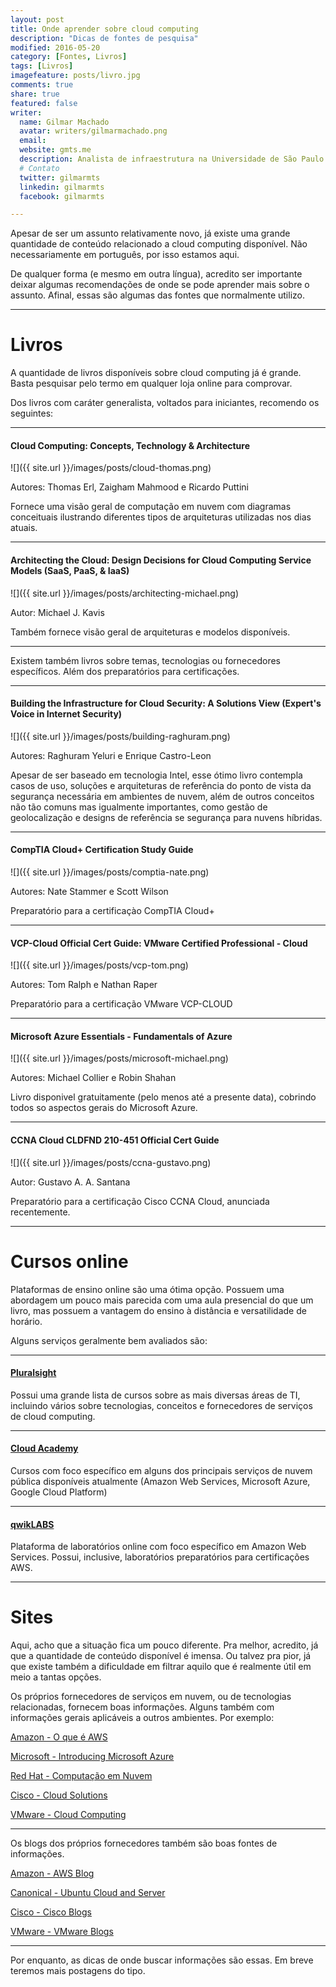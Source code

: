 ```yaml
---
layout: post
title: Onde aprender sobre cloud computing
description: "Dicas de fontes de pesquisa"
modified: 2016-05-20
category: [Fontes, Livros]
tags: [Livros]
imagefeature: posts/livro.jpg
comments: true
share: true
featured: false
writer: 
  name: Gilmar Machado
  avatar: writers/gilmarmachado.png
  email: 
  website: gmts.me
  description: Analista de infraestrutura na Universidade de São Paulo e co-criador do Papo de Cloud. Acredita que a melhor solução é a que resolve o problema, estuda tudo o que encontra sobre web-scale IT e assiste a qualquer modalidade de esporte, apesar de não praticar nenhum.
  # Contato
  twitter: gilmarmts
  linkedin: gilmarmts
  facebook: gilmarmts

---
```


Apesar de ser um assunto relativamente novo, já existe uma grande quantidade de conteúdo relacionado a cloud computing disponível. Não necessariamente em português, por isso estamos aqui.

De qualquer forma (e mesmo em outra língua), acredito ser importante deixar algumas recomendações de onde se pode aprender mais sobre o assunto. Afinal, essas são algumas das fontes que normalmente utilizo.

---

# Livros

A quantidade de livros disponíveis sobre cloud computing já é grande. Basta pesquisar pelo termo em qualquer loja online para comprovar. 

Dos livros com caráter generalista, voltados para iniciantes, recomendo os seguintes:

---

#### Cloud Computing: Concepts, Technology & Architecture

![]({{ site.url }}/images/posts/cloud-thomas.png)

Autores: Thomas Erl, Zaigham Mahmood e Ricardo Puttini

Fornece uma visão geral de computação em nuvem com diagramas conceituais ilustrando diferentes tipos de arquiteturas utilizadas nos dias atuais.

---

#### Architecting the Cloud: Design Decisions for Cloud Computing Service Models (SaaS, PaaS, & IaaS)

![]({{ site.url }}/images/posts/architecting-michael.png)

Autor: Michael J. Kavis

Também fornece visão geral de arquiteturas e modelos disponíveis.

---

Existem também livros sobre temas, tecnologias ou fornecedores específicos. Além dos preparatórios para certificações.

---

#### Building the Infrastructure for Cloud Security: A Solutions View (Expert's Voice in Internet Security)

![]({{ site.url }}/images/posts/building-raghuram.png)

Autores: Raghuram Yeluri e Enrique Castro-Leon 

Apesar de ser baseado em tecnologia Intel, esse ótimo livro contempla casos de uso, soluções e arquiteturas de referência do ponto de vista da segurança necessária em ambientes de nuvem, além de outros conceitos não tão comuns mas igualmente importantes, como gestão de geolocalização e designs de referência se segurança para nuvens híbridas.

---

#### CompTIA Cloud+ Certification Study Guide

![]({{ site.url }}/images/posts/comptia-nate.png)

Autores: Nate Stammer e Scott Wilson

Preparatório para a certificaçào CompTIA Cloud+

---

#### VCP-Cloud Official Cert Guide: VMware Certified Professional - Cloud

![]({{ site.url }}/images/posts/vcp-tom.png)

Autores: Tom Ralph e Nathan Raper

Preparatório para a certificação VMware VCP-CLOUD

---

#### Microsoft Azure Essentials - Fundamentals of Azure

![]({{ site.url }}/images/posts/microsoft-michael.png)

Autores: Michael Collier e Robin Shahan

Livro disponivel gratuitamente (pelo menos até a presente data), cobrindo todos so aspectos gerais do Microsoft Azure.

---

#### CCNA Cloud CLDFND 210-451 Official Cert Guide

![]({{ site.url }}/images/posts/ccna-gustavo.png)

Autor:  Gustavo A. A. Santana

Preparatório para a certificação Cisco CCNA Cloud, anunciada recentemente.

---

# Cursos online

Plataformas de ensino online são uma ótima opção. Possuem uma abordagem um pouco mais parecida com uma aula presencial do que um livro, mas possuem a vantagem do ensino à distância e versatilidade de horário.

Alguns serviços geralmente bem avaliados são:

---

#### [Pluralsight](https://www.pluralsight.com)

Possui uma grande lista de cursos sobre as mais diversas áreas de TI, incluindo vários sobre tecnologias, conceitos e fornecedores de serviços de cloud computing.

---

#### [Cloud Academy](https://cloudacademy.com)

Cursos com foco específico em alguns dos principais serviços de nuvem pública disponíveis atualmente (Amazon Web Services, Microsoft Azure, Google Cloud Platform)

---

#### [qwikLABS](https://www.qwiklabs.com) 

Plataforma de laboratórios online com foco específico em Amazon Web Services. Possui, inclusive, laboratórios preparatórios para certificações AWS.

---

# Sites

Aqui, acho que a situação fica um pouco diferente. Pra melhor, acredito, já que a quantidade de conteúdo disponível é imensa. Ou talvez pra pior, já que existe também a dificuldade em filtrar aquilo que é realmente útil em meio a tantas opções.

Os próprios fornecedores de serviços em nuvem, ou de tecnologias relacionadas, fornecem boas informações. Alguns também com informações gerais aplicáveis a outros ambientes. Por exemplo:

[Amazon - O que é AWS](https://aws.amazon.com/pt/what-is-aws/ "Amazon - O que é AWS")

[Microsoft - Introducing Microsoft Azure](https://azure.microsoft.com/en-us/documentation/articles/fundamentals-introduction-to-azure/)

[Red Hat - Computação em Nuvem](https://www.redhat.com/pt-br/technologies/cloud-computing)

[Cisco - Cloud Solutions](http://www.cisco.com/c/en/us/solutions/cloud/overview.html)

[VMware - Cloud Computing](http://www.vmware.com/br/cloud-computing/overview)

---

Os blogs dos próprios fornecedores também são boas fontes de informações.

[Amazon - AWS Blog](https://aws.amazon.com/blogs/aws)

[Canonical - Ubuntu Cloud and Server](https://insights.ubuntu.com/cloud-and-server)

[Cisco - Cisco Blogs](http://blogs.cisco.com/cloud)

[VMware - VMware Blogs](http://blogs.vmware.com)

---

Por enquanto, as dicas de onde buscar informações são essas. Em breve teremos mais postagens do tipo.
